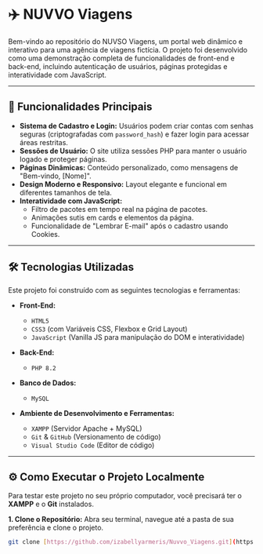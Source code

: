 # ✈️ NUVVO Viagens

Bem-vindo ao repositório do NUVSO Viagens, um portal web dinâmico e interativo para uma agência de viagens fictícia. O projeto foi desenvolvido como uma demonstração completa de funcionalidades de front-end e back-end, incluindo autenticação de usuários, páginas protegidas e interatividade com JavaScript.
 
---

## 🚀 Funcionalidades Principais

* **Sistema de Cadastro e Login:** Usuários podem criar contas com senhas seguras (criptografadas com `password_hash`) e fazer login para acessar áreas restritas.
* **Sessões de Usuário:** O site utiliza sessões PHP para manter o usuário logado e proteger páginas.
* **Páginas Dinâmicas:** Conteúdo personalizado, como mensagens de "Bem-vindo, [Nome]".
* **Design Moderno e Responsivo:** Layout elegante e funcional em diferentes tamanhos de tela.
* **Interatividade com JavaScript:**
    * Filtro de pacotes em tempo real na página de pacotes.
    * Animações sutis em cards e elementos da página.
    * Funcionalidade de "Lembrar E-mail" após o cadastro usando Cookies.

---

## 🛠️ Tecnologias Utilizadas

Este projeto foi construído com as seguintes tecnologias e ferramentas:

* **Front-End:**
    * `HTML5`
    * `CSS3` (com Variáveis CSS, Flexbox e Grid Layout)
    * `JavaScript` (Vanilla JS para manipulação do DOM e interatividade)

* **Back-End:**
    * `PHP 8.2`

* **Banco de Dados:**
    * `MySQL`

* **Ambiente de Desenvolvimento e Ferramentas:**
    * `XAMPP` (Servidor Apache + MySQL)
    * `Git` & `GitHub` (Versionamento de código)
    * `Visual Studio Code` (Editor de código)

---

## ⚙️ Como Executar o Projeto Localmente

Para testar este projeto no seu próprio computador, você precisará ter o **XAMPP** e o **Git** instalados.

**1. Clone o Repositório:**
Abra seu terminal, navegue até a pasta de sua preferência e clone o projeto.
```bash
git clone [https://github.com/izabellyarmeris/Nuvvo_Viagens.git](https://github.com/izabellyarmeris/Nuvvo_Viagens.git)
